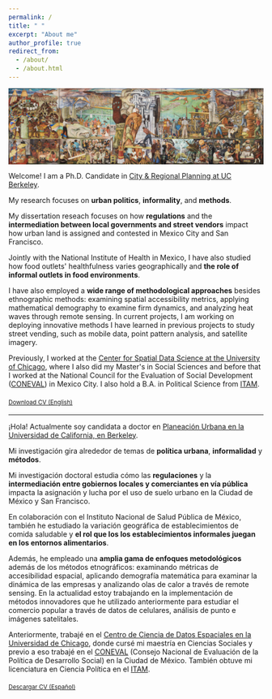 ```yaml
---
permalink: /
title: " "
excerpt: "About me"
author_profile: true
redirect_from: 
  - /about/
  - /about.html
---
```


<img align="center" width="130%" height="50%" src="images/mural.png">

Welcome! I am a Ph.D. Candidate in [City & Regional Planning at UC Berkeley](https://ced.berkeley.edu/academics/city-regional-planning).

My research focuses on **urban politics**, **informality**, and **methods**.

My dissertation reseach focuses on how **regulations** and the **intermediation between local governments and street vendors** impact how urban land is assigned and contested in Mexico City and San Francisco.

Jointly with the National Institute of Health in Mexico, I have also studied how food outlets' healthfulness varies geographically and **the role of informal outlets in food environments**.

I have also employed a **wide range of methodological approaches** besides ethnographic methods: examining spatial accessibility metrics, applying mathematical demography to examine firm dynamics, and analyzing heat waves through remote sensing. In current projects, I am working on deploying innovative methods I have learned in previous projects to study street vending, such as mobile data, point pattern analysis, and satellite imagery. 

Previously, I worked at the [Center for Spatial Data Science at the University of Chicago](https://spatial.uchicago.edu/), where I also did my Master's in Social Sciences and before that I worked at the National Council for the Evaluation of Social Development ([CONEVAL](https://www.coneval.org.mx/Paginas/principal.aspx)) in Mexico City. I also hold a B.A. in Political Science from [ITAM](https://www.itam.mx/). 

<sub>[Download CV (English)](https://drive.google.com/file/d/1_dNe95WDAD6c6JecSAEKRefEErpwfFmQ/view?usp=drive_link)<sub>
  
---------

¡Hola! Actualmente soy candidata a doctor en [Planeación Urbana en la Universidad de California, en Berkeley](https://ced.berkeley.edu/academics/city-regional-planning).

Mi investigación gira alrededor de temas de **política urbana**, **informalidad** y **métodos**.

Mi investigación doctoral estudia cómo las **regulaciones** y la **intermediación entre gobiernos locales y comerciantes en vía pública** impacta la asignación y lucha por el uso de suelo urbano en la Ciudad de México y San Francisco.

En colaboración con el Instituto Nacional de Salud Pública de México, también he estudiado la variación geográfica de establecimientos de comida saludable y **el rol que los los establecimientos informales juegan en los entornos alimentarios**.

Además, he empleado una **amplia gama de enfoques metodológicos** además de los métodos etnográficos: examinando métricas de accesibilidad espacial, aplicando demografía matemática para examinar la dinámica de las empresas y analizando olas de calor a través de remote sensing. En la actualidad estoy trabajando en la implementación de métodos innovadores que he utilizado anteriormente para estudiar el comercio popular a través de datos de celulares, análisis de punto e imágenes satelitales.

Anteriormente, trabajé en el [Centro de Ciencia de Datos Espaciales en la Universidad de Chicago](https://spatial.uchicago.edu/), donde cursé mi maestría en Ciencias Sociales y previo a eso trabajé en el [CONEVAL](https://www.coneval.org.mx/Paginas/principal.aspx) (Consejo Nacional de Evaluación de la Política de Desarrollo Social) en la Ciudad de México. También obtuve mi licenciatura en Ciencia Política en el [ITAM](https://www.itam.mx/).
  
<sub>[Descargar CV (Español)](https://drive.google.com/file/d/1X307x_gRcQ-ig7HjKb71gxgt3IGV4zXl/view?usp=sharing)<sub>
